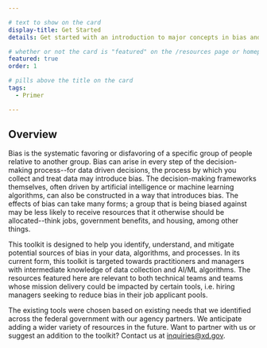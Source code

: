 ```yaml
---

# text to show on the card
display-title: Get Started  
details: Get started with an introduction to major concepts in bias and AI/ML.

# whether or not the card is "featured" on the /resources page or homepage
featured: true
order: 1

# pills above the title on the card
tags:
  - Primer

---
```


## Overview
Bias is the systematic favoring or disfavoring of a specific group of people relative to another group. Bias can arise in every step of the decision-making process--for data driven decisions, the process by which you collect and treat data may introduce bias. The decision-making frameworks themselves, often driven by artificial intelligence or machine learning algorithms, can also be constructed in a way that introduces bias. The effects of bias can take many forms; a group that is being biased against may be less likely to receive resources that it otherwise should be allocated--think jobs, government benefits, and housing, among other things. 

This toolkit is designed to help you identify, understand, and mitigate potential sources of bias in your data, algorithms, and processes. In its current form, this toolkit is targeted towards practitioners and managers with intermediate knowledge of data collection and AI/ML algorithms. The resources featured here are relevant to both technical teams and teams whose mission delivery could be impacted by certain tools, i.e. hiring managers seeking to reduce bias in their job applicant pools.

The existing tools were chosen based on existing needs that we identified across the federal government with our agency partners. We anticipate adding a wider variety of resources in the future. Want to partner with us or suggest an addition to the toolkit? Contact us at [inquiries@xd.gov](mailto:inquiries@xd.gov).